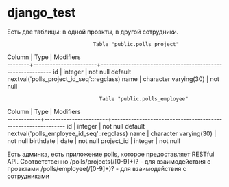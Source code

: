 # django_test

Есть две таблицы: в одной проэкты, в другой сотрудники.

                                Table "public.polls_project"
 Column |         Type          |                         Modifiers                          
--------+-----------------------+------------------------------------------------------------
 id     | integer               | not null default nextval('polls_project_id_seq'::regclass)
 name   | character varying(30) | not null


                                  Table "public.polls_employee"
   Column   |         Type          |                          Modifiers                          
------------+-----------------------+-------------------------------------------------------------
 id         | integer               | not null default nextval('polls_employee_id_seq'::regclass)
 name       | character varying(30) | not null
 birthdate  | date                  | not null
 project_id | integer               | not null

Есть админка, есть приложение polls, которое предоставляет RESTful API.
Соответственно /polls/projects(/[0-9]+)? - для взаимодействия с проэктами
               /polls/employee(/[0-9]+)? - для взаимодействия с сотрудниками
